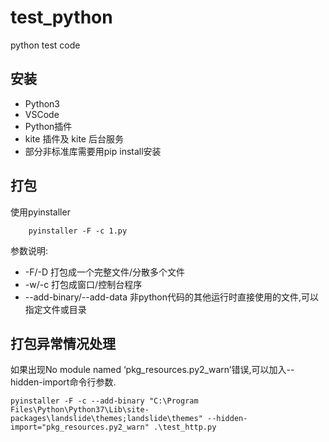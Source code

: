 # test_python
python test code

## 安装
- Python3
- VSCode
- Python插件
- kite 插件及 kite 后台服务
- 部分非标准库需要用pip install安装

## 打包
使用pyinstaller
```
    pyinstaller -F -c 1.py
```
参数说明:
- -F/-D 打包成一个完整文件/分散多个文件
- -w/-c 打包成窗口/控制台程序
- --add-binary/--add-data 非python代码的其他运行时直接使用的文件,可以指定文件或目录
## 打包异常情况处理
如果出现No module named ‘pkg_resources.py2_warn’错误,可以加入--hidden-import命令行参数.

```
pyinstaller -F -c --add-binary "C:\Program Files\Python\Python37\Lib\site-packages\landslide\themes;landslide\themes" --hidden-import="pkg_resources.py2_warn" .\test_http.py
```